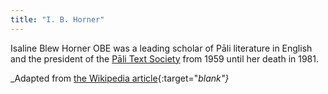 ```yaml
---
title: "I. B. Horner"
---
```


Isaline Blew Horner OBE was a leading scholar of Pāli literature in English and the president of the [Pāli Text Society](/publishers/pts) from 1959 until her death in 1981.

_Adapted from [the Wikipedia article](https://en.wikipedia.org/wiki/Isaline_Blew_Horner){:target="_blank"}_
